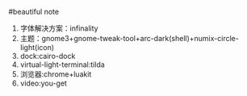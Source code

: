 #beautiful note
1. 字体解决方案：infinality
2. 主题：gnome3+gnome-tweak-tool+arc-dark(shell)+numix-circle-light(icon)
3. dock:cairo-dock
4. virtual-light-terminal:tilda
5. 浏览器:chrome+luakit
6. video:you-get
